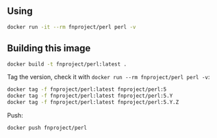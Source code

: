 ## Using

```sh
docker run -it --rm fnproject/perl perl -v
```

## Building this image

```sh
docker build -t fnproject/perl:latest .
```

Tag the version, check it with `docker run --rm fnproject/perl perl -v`:

```sh
docker tag -f fnproject/perl:latest fnproject/perl:5
docker tag -f fnproject/perl:latest fnproject/perl:5.Y
docker tag -f fnproject/perl:latest fnproject/perl:5.Y.Z
```

Push:

```sh
docker push fnproject/perl
```
